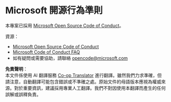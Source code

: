 <!--
CO_OP_TRANSLATOR_METADATA:
{
  "original_hash": "c06b12caf3c901eb3156e3dd5b0aea56",
  "translation_date": "2025-07-12T06:54:46+00:00",
  "source_file": "CODE_OF_CONDUCT.md",
  "language_code": "tw"
}
-->
# Microsoft 開源行為準則

本專案已採用 [Microsoft Open Source Code of Conduct](https://opensource.microsoft.com/codeofconduct/)。

資源：

- [Microsoft Open Source Code of Conduct](https://opensource.microsoft.com/codeofconduct/)
- [Microsoft Code of Conduct FAQ](https://opensource.microsoft.com/codeofconduct/faq/)
- 如有疑問或需要協助，請聯絡 [opencode@microsoft.com](mailto:opencode@microsoft.com)

**免責聲明**：  
本文件係使用 AI 翻譯服務 [Co-op Translator](https://github.com/Azure/co-op-translator) 進行翻譯。雖然我們力求準確，但請注意，自動翻譯可能包含錯誤或不準確之處。原始文件的母語版本應視為權威來源。對於重要資訊，建議採用專業人工翻譯。我們不對因使用本翻譯而產生的任何誤解或誤釋負責。